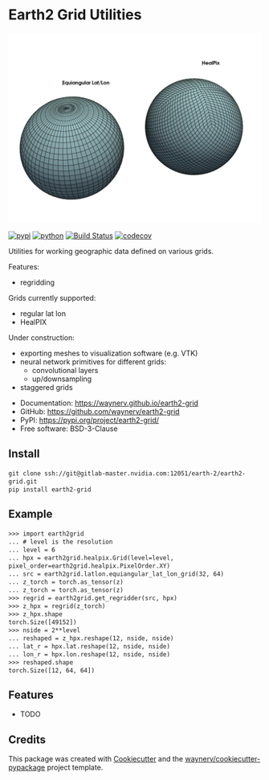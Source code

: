# Earth2 Grid Utilities

![](docs/img/image.jpg)


[![pypi](https://img.shields.io/pypi/v/earth2-grid.svg)](https://pypi.org/project/earth2-grid/)
[![python](https://img.shields.io/pypi/pyversions/earth2-grid.svg)](https://pypi.org/project/earth2-grid/)
[![Build Status](https://github.com/waynerv/earth2-grid/actions/workflows/dev.yml/badge.svg)](https://github.com/waynerv/earth2-grid/actions/workflows/dev.yml)
[![codecov](https://codecov.io/gh/waynerv/earth2-grid/branch/main/graphs/badge.svg)](https://codecov.io/github/waynerv/earth2-grid)



Utilities for working geographic data defined on various grids.

Features:
- regridding

Grids currently supported:
- regular lat lon
- HealPIX

Under construction:
- exporting meshes to visualization software (e.g. VTK)
- neural network primitives for different grids:
  - convolutional layers
  - up/downsampling
- staggered grids


* Documentation: <https://waynerv.github.io/earth2-grid>
* GitHub: <https://github.com/waynerv/earth2-grid>
* PyPI: <https://pypi.org/project/earth2-grid/>
* Free software: BSD-3-Clause

## Install


```
git clone ssh://git@gitlab-master.nvidia.com:12051/earth-2/earth2-grid.git
pip install earth2-grid
```

## Example

```
>>> import earth2grid
... # level is the resolution
... level = 6
... hpx = earth2grid.healpix.Grid(level=level, pixel_order=earth2grid.healpix.PixelOrder.XY)
... src = earth2grid.latlon.equiangular_lat_lon_grid(32, 64)
... z_torch = torch.as_tensor(z)
... z_torch = torch.as_tensor(z)
>>> regrid = earth2grid.get_regridder(src, hpx)
>>> z_hpx = regrid(z_torch)
>>> z_hpx.shape
torch.Size([49152])
>>> nside = 2**level
... reshaped = z_hpx.reshape(12, nside, nside)
... lat_r = hpx.lat.reshape(12, nside, nside)
... lon_r = hpx.lon.reshape(12, nside, nside)
>>> reshaped.shape
torch.Size([12, 64, 64])
```


## Features

* TODO

## Credits

This package was created with [Cookiecutter](https://github.com/audreyr/cookiecutter) and the [waynerv/cookiecutter-pypackage](https://github.com/waynerv/cookiecutter-pypackage) project template.
